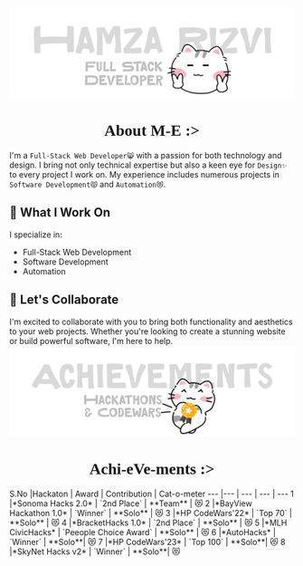 ![name](https://github.com/mostuselessboy/mostuselessboy/blob/main/txt/header.png?raw=true)
<h1 align="center" style="font-family: cursive;">About M-E :></h1>

I'm a `Full-Stack Web Developer😸` with a passion for both technology and design. I bring not only technical expertise but also a keen eye for `Design✨` to every project I work on. My experience includes numerous projects in `Software Development😾` and `Automation😻`.



## 🔧 What I Work On

I specialize in:

- Full-Stack Web Development
- Software Development
- Automation

## 🤝 Let's Collaborate

I'm excited to collaborate with you to bring both functionality and aesthetics to your web projects. Whether you're looking to create a stunning website or build powerful software, I'm here to help.
![achievements](https://github.com/mostuselessboy/mostuselessboy/blob/main/txt/acheivements.png?raw=true)
<h1 align="center" style="font-family: cursive;">Achi-eVe-ments :></h1>
S.No |Hackaton | Award | Contribution | Cat-o-meter
--- |--- | --- | --- | --- 
1 |*Sonoma Hacks 2.0* | `2nd Place` | **Team** | 😻
2 |*BayView Hackathon 1.0* | `Winner` | **Solo** | 😻
3 |*HP CodeWars'22* | `Top 70` | **Solo** | 😻
4 |*BracketHacks 1.0* | `2nd Place` | **Solo** | 😻
5 |*MLH CivicHacks* | `Peeople Choice Award` | **Solo** | 😻
6 |*AutoHacks* | `Winner` | **Solo**| 😻
7 |*HP CodeWars'23* | `Top 100` | **Solo**| 😻
8 |*SkyNet Hacks v2* | `Winner` | **Solo**| 😻
